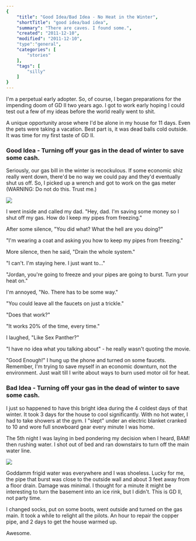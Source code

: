 ```yaml
---
{
    "title": "Good Idea/Bad Idea - No Heat in the Winter",
    "shortTitle": "good idea/bad idea",
    "summary": "There are caves. I found some.",
    "created": "2011-12-10",
    "modified": "2011-12-10",
    "type":"general",
    "categories": [
        "stories"
    ],
    "tags": [
        "silly"
    ]
}
---
```

I'm a perpetual early adopter. So, of course, I began preparations for
the impending doom of GD II two years ago. I got to work early hoping I
could test out a few of my ideas before the world really went to shit.

A unique opportunity arose where I'd be alone in my house for 11 days.
Even the pets were taking a vacation. Best part is, it was dead balls
cold outside. It was time for my first taste of GD II.

### Good Idea - Turning off your gas in the dead of winter to save some cash.

Seriously, our gas bill in the winter is recockulous. If some economic
shiz really went down, there'd be no way we could pay and they'd
eventually shut us off. So, I picked up a wrench and got to work on the
gas meter (WARNING: Do not do this. Trust me.)

![](/media/gasMeter.jpg)

I went inside and called my dad. "Hey, dad. I'm saving some money so I
shut off my gas. How do I keep my pipes from freezing."

After some silence, "You did what? What the hell are you doing?"

"I'm wearing a coat and asking you how to keep my pipes from freezing."

More silence, then he said, "Drain the whole system."

"I can't. I'm staying here. I just want to..."

"Jordan, you're going to freeze and your pipes are going to burst. Turn
your heat on."

I'm annoyed, "No. There has to be some way."

"You could leave all the faucets on just a trickle."

"Does that work?"

"It works 20% of the time, every time."

I laughed, "Like Sex Panther?"

"I have no idea what you talking about" - he really wasn't quoting the
movie.

"Good Enough!" I hung up the phone and turned on some faucets. Remember,
I'm trying to save myself in an economic downturn, not the environment.
Just wait till I write about ways to burn used motor oil for heat.

### Bad Idea - Turning off your gas in the dead of winter to save some cash.

I just so happened to have this bright idea during the 4 coldest days of
that winter. It took 3 days for the house to cool significantly. With no
hot water, I had to take showers at the gym. I "slept" under an electric
blanket cranked to 10 and wore full snowboard gear every minute I was
home.

The 5th night I was laying in bed pondering my decision when I heard,
BAM! then rushing water. I shot out of bed and ran downstairs to turn
off the main water line.

![](/media/brokenWaterPipe.jpg)

Goddamm frigid water was everywhere and I was shoeless. Lucky for me,
the pipe that burst was close to the outside wall and about 3 feet away
from a floor drain. Damage was minimal. I thought for a minute it might
be interesting to turn the basement into an ice rink, but I didn't. This
is GD II, not party time.

I changed socks, put on some boots, went outside and turned on the gas
main. It took a while to relight all the pilots. An hour to repair the
copper pipe, and 2 days to get the house warmed up.

Awesome.
